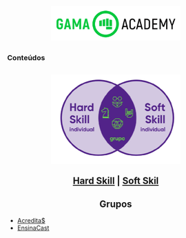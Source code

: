 <h1 align="center">
    <img alt="Gama" title="LogoGama" src="./img/LogoGama.png" width="300px" />
</h1>

### Conteúdos
<h2 align="center">
    <img alt="Stacks" title="Stacks" src="./img/Stacks.png" width="300px" />

[Hard Skill](https://github.com/BrunoNishimura/Gama-Experience-Hacker) | [Soft Skil](https://docs.google.com/document/d/1LahbO0emCWAtnGTXz8aAhKYP594Fsi5imgjzH-_kyl8/edit?usp=sharing) 

</h2>

### <h2 align="center"> Grupos
- [Acredita$](https://github.com/GrowthOn/acreditas)
- [EnsinaCast](https://github.com/EnsinaCast/Educacional)
    </h2>
